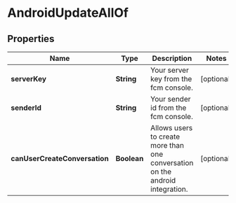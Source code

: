 

# AndroidUpdateAllOf

## Properties

Name | Type | Description | Notes
------------ | ------------- | ------------- | -------------
**serverKey** | **String** | Your server key from the fcm console. |  [optional]
**senderId** | **String** | Your sender id from the fcm console. |  [optional]
**canUserCreateConversation** | **Boolean** | Allows users to create more than one conversation on the android integration. |  [optional]



